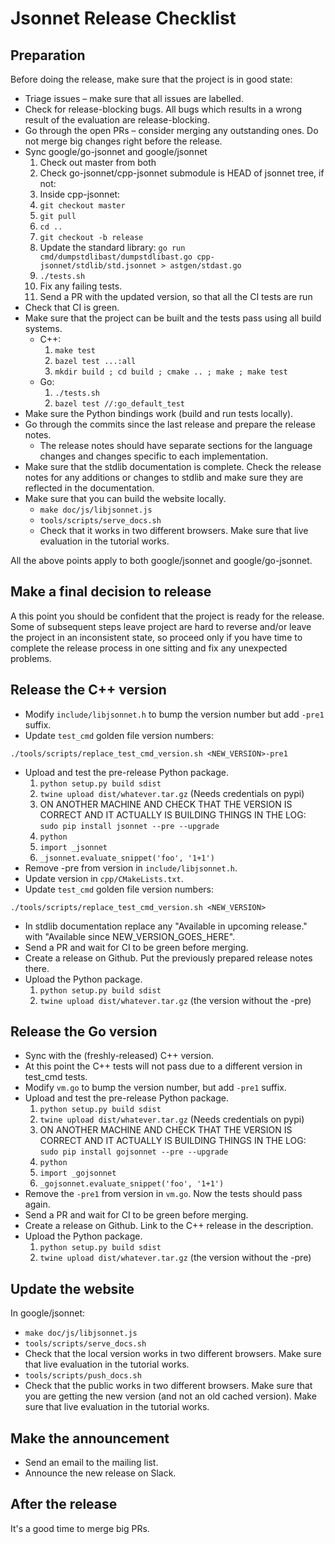# Jsonnet Release Checklist

## Preparation

Before doing the release, make sure that the project is in good state:

* Triage issues – make sure that all issues are labelled.
* Check for release-blocking bugs. All bugs which results in a wrong result of the evaluation are release-blocking.
* Go through the open PRs – consider merging any outstanding ones. Do not merge big changes right before the release.
* Sync google/go-jsonnet and google/jsonnet
    1) Check out master from both
    1) Check go-jsonnet/cpp-jsonnet submodule is HEAD of jsonnet tree, if not:
    1) Inside cpp-jsonnet:
    1) `git checkout master`
    1) `git pull`
    1) `cd ..`
    1) `git checkout -b release`
    1) Update the standard library: `go run cmd/dumpstdlibast/dumpstdlibast.go cpp-jsonnet/stdlib/std.jsonnet > astgen/stdast.go`
    1) `./tests.sh`
    1) Fix any failing tests.
    1) Send a PR with the updated version, so that all the CI tests are run
* Check that CI is green.
* Make sure that the project can be built and the tests pass using all build systems.
    * C++:
        1) `make test`
        1) `bazel test ...:all`
        1) `mkdir build ; cd build ; cmake .. ; make ; make test`
    * Go:
        1) `./tests.sh`
        2) `bazel test //:go_default_test`
* Make sure the Python bindings work (build and run tests locally).
* Go through the commits since the last release and prepare the release notes.
    * The release notes should have separate sections for the language changes and
    changes specific to each implementation.
* Make sure that the stdlib documentation is complete. Check the release notes for any
additions or changes to stdlib and make sure they are reflected in the documentation.
* Make sure that you can build the website locally.
    * `make doc/js/libjsonnet.js`
    * `tools/scripts/serve_docs.sh`
    * Check that it works in two different browsers. Make sure that live evaluation
    in the tutorial works.

All the above points apply to both google/jsonnet and google/go-jsonnet.

## Make a final decision to release

A this point you should be confident that the project is ready for the release.
Some of subsequent steps leave project are hard to reverse and/or leave the project in
an inconsistent state, so proceed only if you have time to complete the release process
in one sitting and fix any unexpected problems.

## Release the C++ version

* Modify `include/libjsonnet.h` to bump the version number but add `-pre1` suffix.
* Update `test_cmd` golden file version numbers:
```
./tools/scripts/replace_test_cmd_version.sh <NEW_VERSION>-pre1
```
* Upload and test the pre-release Python package.
    1) `python setup.py build sdist`
    1) `twine upload dist/whatever.tar.gz`  (Needs credentials on pypi)
    1) ON ANOTHER MACHINE AND CHECK THAT THE VERSION IS CORRECT AND IT ACTUALLY IS BUILDING THINGS IN THE LOG: `sudo pip install jsonnet --pre --upgrade`
    1) `python`
    1) `import _jsonnet`
    1) `_jsonnet.evaluate_snippet('foo', '1+1')`
* Remove -pre from version in `include/libjsonnet.h`.
* Update version in `cpp/CMakeLists.txt`.
* Update `test_cmd` golden file version numbers:
```
./tools/scripts/replace_test_cmd_version.sh <NEW_VERSION>
```
* In stdlib documentation replace any "Available in upcoming release." with "Available since NEW_VERSION_GOES_HERE".
* Send a PR and wait for CI to be green before merging.
* Create a release on Github. Put the previously prepared release notes there.
* Upload the Python package.
    1) `python setup.py build sdist`
    1) `twine upload dist/whatever.tar.gz` (the version without the -pre)

## Release the Go version

* Sync with the (freshly-released) C++ version.
* At this point the C++ tests will not pass due to a different version in test_cmd tests.
* Modify `vm.go` to bump the version number, but add `-pre1` suffix.
* Upload and test the pre-release Python package.
    1) `python setup.py build sdist`
    1) `twine upload dist/whatever.tar.gz`  (Needs credentials on pypi)
    1) ON ANOTHER MACHINE AND CHECK THAT THE VERSION IS CORRECT AND IT ACTUALLY IS BUILDING THINGS IN THE LOG: `sudo pip install gojsonnet --pre --upgrade`
    1) `python`
    1) `import _gojsonnet`
    1) `_gojsonnet.evaluate_snippet('foo', '1+1')`
* Remove the `-pre1` from version in `vm.go`. Now the tests should pass again.
* Send a PR and wait for CI to be green before merging.
* Create a release on Github. Link to the C++ release in the description.
* Upload the Python package.
    1) `python setup.py build sdist`
    1) `twine upload dist/whatever.tar.gz` (the version without the -pre)

## Update the website

In google/jsonnet:
* `make doc/js/libjsonnet.js`
* `tools/scripts/serve_docs.sh`
* Check that the local version works in two different browsers. Make sure that live evaluation in the tutorial works.
* `tools/scripts/push_docs.sh`
* Check that the public works in two different browsers. Make sure that you are getting the new version (and not an old cached version). Make sure that live evaluation in the tutorial works.

## Make the announcement

* Send an email to the mailing list.
* Announce the new release on Slack.

## After the release

It's a good time to merge big PRs.
